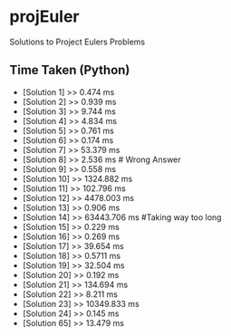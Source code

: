 # projEuler
Solutions to Project Eulers Problems


## Time Taken (Python)
* [Solution 1] >> 0.474 ms
* [Solution 2] >> 0.939 ms
* [Solution 3] >> 9.744 ms
* [Solution 4] >> 4.834 ms
* [Solution 5] >> 0.761 ms
* [Solution 6] >> 0.174 ms
* [Solution 7] >> 53.379 ms
* [Solution 8] >> 2.536 ms # Wrong Answer
* [Solution 9] >> 0.558 ms
* [Solution 10] >> 1324.882 ms
* [Solution 11] >> 102.796 ms
* [Solution 12] >> 4478.003 ms
* [Solution 13] >> 0.906 ms
* [Solution 14] >> 63443.706 ms #Taking way too long
* [Solution 15] >> 0.229 ms
* [Solution 16] >> 0.269 ms
* [Solution 17] >> 39.654 ms
* [Solution 18] >> 0.5711 ms
* [Solution 19] >> 32.504 ms
* [Solution 20] >> 0.192 ms
* [Solution 21] >> 134.694 ms
* [Solution 22] >> 8.211 ms
* [Solution 23] >> 10349.833 ms
* [Solution 24] >> 0.145 ms
* [Solution 65] >> 13.479 ms






